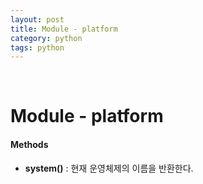 ```yaml
---
layout: post
title: Module - platform
category: python
tags: python
---
```


&nbsp;

# Module - platform

#### Methods

- **system()** : 현재 운영체제의 이름을 반환한다.

